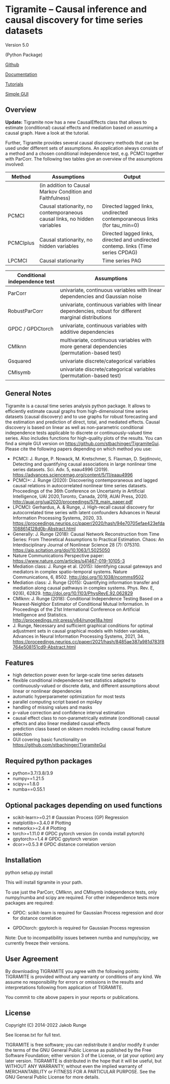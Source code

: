 # Tigramite – Causal inference and causal discovery for time series datasets
Version 5.0

(Python Package)

[Github](https://github.com/jakobrunge/tigramite.git)

[Documentation](https://jakobrunge.github.io/tigramite/)

[Tutorials](https://github.com/jakobrunge/tigramite/tree/master/tutorials/)

[Simple GUI](https://github.com/stbachinger/TigramiteGui)

## Overview

__Update:__ Tigramite now has a new CausalEffects class that allows to estimate (conditional) causal effects and mediation based on assuming a causal graph. Have a look at the tutorial.

Further, Tigramite provides several causal discovery methods that can be used under different sets of assumptions. An application always consists of a method and a chosen conditional independence test, e.g. PCMCI together with ParCorr. The following two tables give an overview of the assumptions involved:

| Method | Assumptions         | Output |
|--------|---------------------------------------------------------------------------|----|
|         |   (in addition to Causal Markov Condition and Faithfulness)   |    |
| PCMCI  | Causal stationarity, no contemporaneous causal links, no hidden variables |  Directed lagged links, undirected contemporaneous links (for tau_min=0)  |
| PCMCIplus | Causal stationarity, no hidden variables    | Directed lagged links, directed and undirected contemp. links (Time series CPDAG) |
| LPCMCI | Causal stationarity    | Time series PAG |


| Conditional independence test | Assumptions                                  |
|--------|---------------------------------------------------------------------------|
| ParCorr  | univariate, continuous variables with linear dependencies and Gaussian noise |
| RobustParCorr  | univariate, continuous variables with linear dependencies, robust for different marginal distributions |
| GPDC / GPDCtorch | univariate, continuous variables with additive dependencies        |
| CMIknn | multivariate, continuous variables with more general dependencies (permutation-based test)          |
| Gsquared | univariate discrete/categorical variables           |
| CMIsymb | univariate discrete/categorical variables (permutation-based test)           |

## General Notes

Tigramite is a causal time series analysis python package. It allows to efficiently estimate causal graphs from high-dimensional time series datasets (causal discovery) and to use graphs for robust forecasting and the estimation and prediction of direct, total, and mediated effects. Causal discovery is based on linear as well as non-parametric conditional independence tests applicable to discrete or continuously-valued time series. Also includes functions for high-quality plots of the results. You can find a simple GUI version on https://github.com/stbachinger/TigramiteGui. Please cite the following papers depending on which method you use:

- PCMCI: J. Runge, P. Nowack, M. Kretschmer, S. Flaxman, D. Sejdinovic, Detecting and quantifying causal associations in large nonlinear time series datasets. Sci. Adv. 5, eaau4996 (2019). https://advances.sciencemag.org/content/5/11/eaau4996
- PCMCI+: J. Runge (2020): Discovering contemporaneous and lagged causal relations in autocorrelated nonlinear time series datasets. Proceedings of the 36th Conference on Uncertainty in Artificial Intelligence, UAI 2020,Toronto, Canada, 2019, AUAI Press, 2020. http://auai.org/uai2020/proceedings/579_main_paper.pdf
- LPCMCI: Gerhardus, A. & Runge, J. High-recall causal discovery for autocorrelated time series with latent confounders Advances in Neural Information Processing Systems, 2020, 33. https://proceedings.neurips.cc/paper/2020/hash/94e70705efae423efda1088614128d0b-Abstract.html
- Generally: J. Runge (2018): Causal Network Reconstruction from Time Series: From Theoretical Assumptions to Practical Estimation. Chaos: An Interdisciplinary Journal of Nonlinear Science 28 (7): 075310. https://aip.scitation.org/doi/10.1063/1.5025050
- Nature Communications Perspective paper: https://www.nature.com/articles/s41467-019-10105-3
- Mediation class: J. Runge et al. (2015): Identifying causal gateways and mediators in complex spatio-temporal systems. Nature Communications, 6, 8502. http://doi.org/10.1038/ncomms9502
- Mediation class: J. Runge (2015): Quantifying information transfer and mediation along causal pathways in complex systems. Phys. Rev. E, 92(6), 62829. http://doi.org/10.1103/PhysRevE.92.062829
- CMIknn: J. Runge (2018): Conditional Independence Testing Based on a Nearest-Neighbor Estimator of Conditional Mutual Information. In Proceedings of the 21st International Conference on Artificial Intelligence and Statistics. http://proceedings.mlr.press/v84/runge18a.html
- J. Runge, Necessary and sufficient graphical conditions for optimal adjustment sets in causal graphical models with hidden variables, Advances in Neural Information Processing Systems, 2021, 34. https://proceedings.neurips.cc/paper/2021/hash/8485ae387a981d783f8764e508151cd9-Abstract.html

## Features

- high detection power even for large-scale time series datasets
- flexible conditional independence test statistics adapted to
  continuously-valued or discrete data, and different assumptions about
  linear or nonlinear dependencies
- automatic hyperparameter optimization for most tests
- parallel computing script based on mpi4py
- handling of missing values and masks
- p-value correction and confidence interval estimation
- causal effect class to  non-parametrically estimate (conditional) causal effects and also linear mediated causal effects
- prediction class based on sklearn models including causal feature selection
- GUI covering basic functionality on https://github.com/stbachinger/TigramiteGui


## Required python packages

- python=3.7/3.8/3.9
- numpy==1.21.5
- scipy==1.8.0
- numba==0.55.1

## Optional packages depending on used functions
- scikit-learn>=0.21  # Gaussian Process (GP) Regression
- matplotlib>=3.4.0   # Plotting
- networkx>=2.4       # Plotting
- torch>=1.11.0       # GPDC pytorch version (in conda install pytorch)
- gpytorch>=1.4       # GPDC gpytorch version
- dcor>=0.5.3         # GPDC distance correlation version

## Installation

python setup.py install

This will install tigramite in your path.

To use just the ParCorr, CMIknn, and CMIsymb independence tests, only numpy/numba and scipy are required. For other independence tests more packages are required:

- GPDC: scikit-learn is required for Gaussian Process regression and dcor for distance correlation

- GPDCtorch: gpytorch is required for Gaussian Process regression

Note: Due to incompatibility issues between numba and numpy/scipy, we currently freeze their versions.

## User Agreement

By downloading TIGRAMITE you agree with the following points: TIGRAMITE is provided without any warranty or conditions of any kind. We assume no responsibility for errors or omissions in the results and interpretations following from application of TIGRAMITE.

You commit to cite above papers in your reports or publications.


## License

Copyright (C) 2014-2022 Jakob Runge

See license.txt for full text.

TIGRAMITE is free software; you can redistribute it and/or modify it under the terms of the GNU General Public License as published by the Free Software Foundation; either version 3 of the License, or (at your option) any later version. TIGRAMITE is distributed in the hope that it will be useful, but WITHOUT ANY WARRANTY; without even the implied warranty of MERCHANTABILITY or FITNESS FOR A PARTICULAR PURPOSE. See the GNU General Public License for more details.
